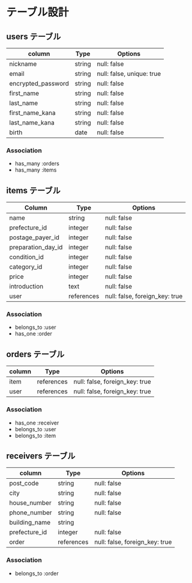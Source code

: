 # テーブル設計

## users テーブル

| column             | Type   | Options                   |
| -------------------| -------| --------------------------|
| nickname           | string | null: false               |
| email              | string | null: false, unique: true |
| encrypted_password | string | null: false               |
| first_name         | string | null: false               |
| last_name          | string | null: false               |
| first_name_kana    | string | null: false               |
| last_name_kana     | string | null: false               |
| birth              | date   | null: false               |


### Association
 - has_many :orders
 - has_many :items


## items テーブル

| Column             | Type       | Options                        |
| ------------------ | ---------- | ------------------------------ |
| name               | string     | null: false                    |
| prefecture_id      | integer    | null: false                    |
| postage_payer_id   | integer    | null: false                    |
| preparation_day_id | integer    | null: false                    |
| condition_id       | integer    | null: false                    |
| category_id        | integer    | null: false                    |
| price              | integer    | null: false                    |
| introduction       | text       | null: false                    |
| user               | references | null: false, foreign_key: true |

### Association
 - belongs_to :user
 - has_one :order


## orders テーブル

| column                 | Type       | Options                        |
| ---------------------- | ---------- | ------------------------------ |
| item                   | references | null: false, foreign_key: true |
| user                   | references | null: false, foreign_key: true |


### Association
 - has_one :receiver
 - belongs_to :user
 - belongs_to :item



 ## receivers テーブル

| column          | Type       | Options                        |
| --------------  | ---------- | ------------------------------ |
| post_code       | string     | null: false                    |
| city            | string     | null: false                    |
| house_number    | string     | null: false                    |
| phone_number    | string     | null: false                    |
| building_name   | string     |                                |
| prefecture_id   | integer    | null: false                    |
| order           | references | null: false, foreign_key: true |

### Association
 - belongs_to :order


